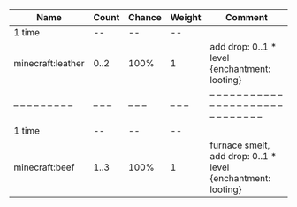 | Name              | Count | Chance | Weight | Comment                                                      |
| ----------------- | ----- | ------ | ------ | ------------------------------------------------------------ |
| 1 time            |    -- |     -- |     -- |                                                              |
| minecraft:leather |  0..2 |   100% |      1 | add drop: 0..1 * level {enchantment: looting}                |
| – – – – – – – – – | – – – | – – –  | – – –  | – – – – – – – – – – – – – – – – – – – – – – – – – – – – – –  |
| 1 time            |    -- |     -- |     -- |                                                              |
| minecraft:beef    |  1..3 |   100% |      1 | furnace smelt, add drop: 0..1 * level {enchantment: looting} |
